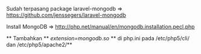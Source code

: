 Sudah terpasang package laravel-mongodb => https://github.com/jenssegers/laravel-mongodb 

Install MongoDB => http://php.net/manual/en/mongodb.installation.pecl.php

** Tambahkan ** *extension=mongodb.so* ** di php.ini pada /etc/php5/cli/ dan /etc/php5/apache2/**
